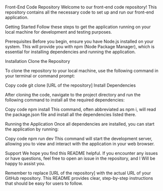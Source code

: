 Front-End Code Repository
Welcome to our front-end code repository! This repository contains all the necessary code to set up and run our front-end application.

Getting Started
Follow these steps to get the application running on your local machine for development and testing purposes.

Prerequisites
Before you begin, ensure you have Node.js installed on your system. This will provide you with npm (Node Package Manager), which is essential for installing dependencies and running the application.

Installation
Clone the Repository

To clone the repository to your local machine, use the following command in your terminal or command prompt:


Copy code
git clone [URL of the repository]
Install Dependencies

After cloning the code, navigate to the project directory and run the following command to install all the required dependencies:

Copy code
npm install
This command, often abbreviated as npm i, will read the package.json file and install all the dependencies listed there.

Running the Application
Once all dependencies are installed, you can start the application by running:


Copy code
npm run dev
This command will start the development server, allowing you to view and interact with the application in your web browser.

Support
We hope you find this README helpful. If you encounter any issues or have questions, feel free to open an issue in the repository, and I Will be happy to assist you.

Remember to replace [URL of the repository] with the actual URL of your GitHub repository. This README provides clear, step-by-step instructions that should be easy for users to follow.